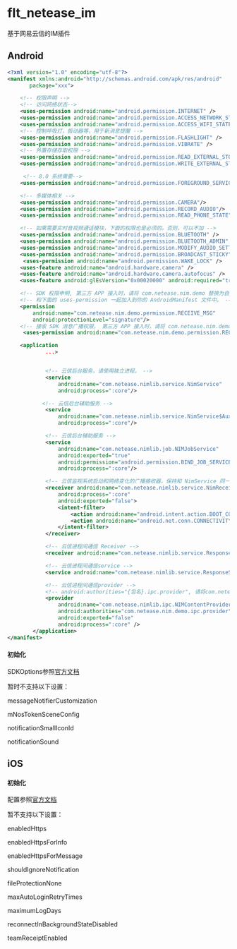 # flt_netease_im

基于网易云信的IM插件

## Android

```xml
<?xml version="1.0" encoding="utf-8"?>
<manifest xmlns:android="http://schemas.android.com/apk/res/android"
       package="xxx">

    <!-- 权限声明 -->
    <!-- 访问网络状态-->
    <uses-permission android:name="android.permission.INTERNET" />
    <uses-permission android:name="android.permission.ACCESS_NETWORK_STATE" />
    <uses-permission android:name="android.permission.ACCESS_WIFI_STATE" />
    <!-- 控制呼吸灯，振动器等，用于新消息提醒 -->
    <uses-permission android:name="android.permission.FLASHLIGHT" />
    <uses-permission android:name="android.permission.VIBRATE" />
    <!-- 外置存储存取权限 -->
    <uses-permission android:name="android.permission.READ_EXTERNAL_STORAGE"/>
    <uses-permission android:name="android.permission.WRITE_EXTERNAL_STORAGE"/>

     <!-- 8.0 系统需要-->
    <uses-permission android:name="android.permission.FOREGROUND_SERVICE" />

    <!-- 多媒体相关 -->
    <uses-permission android:name="android.permission.CAMERA"/>
    <uses-permission android:name="android.permission.RECORD_AUDIO"/>
    <uses-permission android:name="android.permission.READ_PHONE_STATE"/>

    <!-- 如果需要实时音视频通话模块，下面的权限也是必须的。否则，可以不加 -->
    <uses-permission android:name="android.permission.BLUETOOTH" />
    <uses-permission android:name="android.permission.BLUETOOTH_ADMIN" />
    <uses-permission android:name="android.permission.MODIFY_AUDIO_SETTINGS"/>
    <uses-permission android:name="android.permission.BROADCAST_STICKY"/>
     <uses-permission android:name="android.permission.WAKE_LOCK" />
    <uses-feature android:name="android.hardware.camera" />
    <uses-feature android:name="android.hardware.camera.autofocus" />
    <uses-feature android:glEsVersion="0x00020000" android:required="true" />

    <!-- SDK 权限申明, 第三方 APP 接入时，请将 com.netease.nim.demo 替换为自己的包名 -->
    <!-- 和下面的 uses-permission 一起加入到你的 AndroidManifest 文件中。 -->
    <permission
        android:name="com.netease.nim.demo.permission.RECEIVE_MSG"
        android:protectionLevel="signature"/>
    <!-- 接收 SDK 消息广播权限， 第三方 APP 接入时，请将 com.netease.nim.demo 替换为自己的包名 -->
     <uses-permission android:name="com.netease.nim.demo.permission.RECEIVE_MSG"/>

    <application
            ...>


            <!-- 云信后台服务，请使用独立进程。 -->
            <service
                android:name="com.netease.nimlib.service.NimService"
                android:process=":core"/>

           <!-- 云信后台辅助服务 -->
            <service
                android:name="com.netease.nimlib.service.NimService$Aux"
                android:process=":core"/>

            <!-- 云信后台辅助服务 -->
            <service
                android:name="com.netease.nimlib.job.NIMJobService"
                android:exported="true"
                android:permission="android.permission.BIND_JOB_SERVICE"
                android:process=":core"/>

            <!-- 云信监视系统启动和网络变化的广播接收器，保持和 NimService 同一进程 -->
            <receiver android:name="com.netease.nimlib.service.NimReceiver"
                android:process=":core"
                android:exported="false">
                <intent-filter>
                    <action android:name="android.intent.action.BOOT_COMPLETED"/>
                    <action android:name="android.net.conn.CONNECTIVITY_CHANGE"/>
                </intent-filter>
            </receiver>

            <!-- 云信进程间通信 Receiver -->
            <receiver android:name="com.netease.nimlib.service.ResponseReceiver"/>

            <!-- 云信进程间通信service -->
            <service android:name="com.netease.nimlib.service.ResponseService"/>

            <!-- 云信进程间通信provider -->
            <!-- android:authorities="{包名}.ipc.provider", 请将com.netease.nim.demo替换为自己的包名 -->
            <provider
                android:name="com.netease.nimlib.ipc.NIMContentProvider"
                android:authorities="com.netease.nim.demo.ipc.provider"
                android:exported="false"
                android:process=":core" />
        </application>
</manifest>
```

#### 初始化

SDKOptions参照[官方文档](https://dev.yunxin.163.com/docs/interface/%E5%8D%B3%E6%97%B6%E9%80%9A%E8%AE%AFAndroid%E7%AB%AF/IM_Android/index.html)

暂时不支持以下设置：

messageNotifierCustomization

mNosTokenSceneConfig

notificationSmallIconId

notificationSound


## iOS

#### 初始化

配置参照[官方文档](https://dev.yunxin.163.com/docs/product/IM%E5%8D%B3%E6%97%B6%E9%80%9A%E8%AE%AF/SDK%E5%BC%80%E5%8F%91%E9%9B%86%E6%88%90/iOS%E5%BC%80%E5%8F%91%E9%9B%86%E6%88%90/%E5%88%9D%E5%A7%8B%E5%8C%96)

暂不支持以下设置：

enabledHttps

enabledHttpsForInfo

enabledHttpsForMessage

shouldIgnoreNotification

fileProtectionNone

maxAutoLoginRetryTimes

maximumLogDays

reconnectInBackgroundStateDisabled

teamReceiptEnabled
